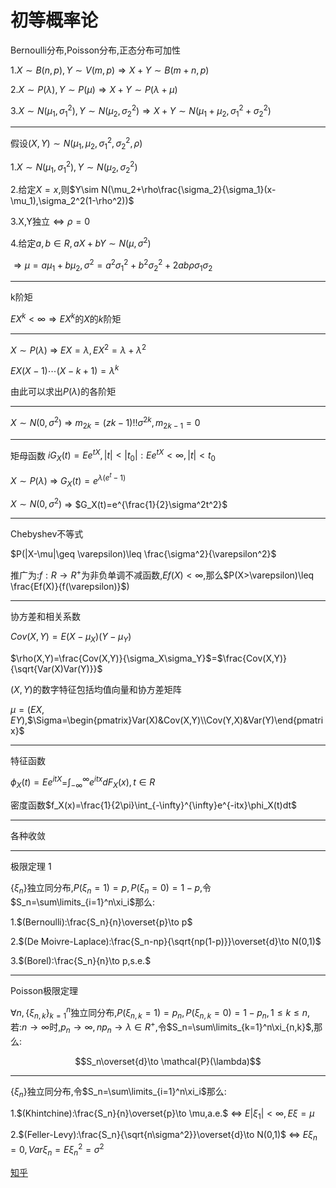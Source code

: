 # 初等概率论
Bernoulli分布,Poisson分布,正态分布可加性



1.$X\sim B(n,p),Y\sim V(m,p)\Rightarrow X+Y\sim B(m+n,p)$

2.$X\sim P(\lambda),Y\sim P(\mu)\Rightarrow X+Y\sim P(\lambda+\mu)$  

3.$X\sim N(\mu_1,\sigma_1^2),Y\sim N(\mu_2,\sigma_2^2)\Rightarrow X+Y\sim N(\mu_1+\mu_2,\sigma_1^2+\sigma_2^2)$

---

假设$(X,Y)\sim N(\mu_1,\mu_2,\sigma_1^2,\sigma_2^2,\rho)$

1.$X\sim N(\mu_1,\sigma_1^2),Y\sim N(\mu_2,\sigma_2^2)$

2.给定$X=x$,则$Y\sim N(\mu_2+\rho\frac{\sigma_2}{\sigma_1}(x-\mu_1),\sigma_2^2(1-\rho^2))$

3.X,Y独立$\Leftrightarrow \rho=0$

4.给定$a,b\in R,aX+bY\sim N(\mu,\sigma^2)$

$\Rightarrow \mu = a\mu_1+b\mu_2,\sigma^2=a^2\sigma_1^2+b^2\sigma_2^2+2ab\rho\sigma_1\sigma_2$

___

k阶矩

$EX^k<\infty\Rightarrow EX^k$的$X$的$k$阶矩

___

$X\sim P(\lambda)$ $\Rightarrow$ $EX=\lambda,EX^2=\lambda+\lambda^2$

$EX(X-1)\cdots(X-k+1)=\lambda^k$

由此可以求出$P(\lambda)$的各阶矩

---

$X\sim N(0,\sigma^2)$ $\Rightarrow$ $m_{2k}=(zk-1)!!\sigma^{2k},m_{2k-1}=0$

---

矩母函数
$iG_X(t)=Ee^{tX},|t|<|t_0|:Ee^{tX}<\infty,|t|<t_0$

$X\sim P(\lambda)$ $\Rightarrow$ $G_X(t)=e^{\lambda(e^t-1)}$

$X\sim N(0,\sigma^2)$ $\Rightarrow$ $G_X(t)=e^{\frac{1}{2}\sigma^2t^2}$

---

Chebyshev不等式

$P(|X-\mu|\geq \varepsilon)\leq \frac{\sigma^2}{\varepsilon^2}$

推广为:$f:R\to R^+$为非负单调不减函数,$Ef(X)<\infty$,那么$P(X>\varepsilon)\leq \frac{Ef(X)}{f(\varepsilon)}$)

---

协方差和相关系数

$Cov(X,Y)=E(X-\mu_X)(Y-\mu_Y)$

$\rho(X,Y)=\frac{Cov(X,Y)}{\sigma_X\sigma_Y}$=$\frac{Cov(X,Y)}{\sqrt{Var(X)Var(Y)}}$

$(X,Y)$的数字特征包括均值向量和协方差矩阵

$\mu=(EX,EY)$,$\Sigma=\begin{pmatrix}Var(X)&Cov(X,Y)\\Cov(Y,X)&Var(Y)\end{pmatrix}$

---

特征函数

$\phi_X(t)=Ee^{itX}$=$\int_{-\infty}^{\infty}e^{itx}dF_X(x),t\in R$

 密度函数$f_X(x)=\frac{1}{2\pi}\int_{-\infty}^{\infty}e^{-itx}\phi_X(t)dt$

---

 各种收敛

---

极限定理 1

$\{\xi_n\}$独立同分布,$P(\xi_n=1)=p,P(\xi_n=0)=1-p$,令$S_n=\sum\limits_{i=1}^n\xi_i$那么:

1.$(Bernoulli):\frac{S_n}{n}\overset{p}\to p$

2.$(De Moivre-Laplace):\frac{S_n-np}{\sqrt{np(1-p)}}\overset{d}\to N(0,1)$

3.$(Borel):\frac{S_n}{n}\to p,s.e.$

---
 Poisson极限定理

$\forall n,\{\xi_{n,k}\}_{k=1}^n$独立同分布,$P(\xi_{n,k}=1)=p_n,P(\xi_{n,k}=0)=1-p_n,1\leq k\leq n$,
若:$n\to\infty$时,$p_n\to\infty,np_n\to\lambda\in R^+$,令$S_n=\sum\limits_{k=1}^n\xi_{n,k}$,那么:

$$S_n\overset{d}\to \mathcal{P}(\lambda)$$

---


$\{\xi_n\}$独立同分布,令$S_n=\sum\limits_{i=1}^n\xi_i$那么:

1.$(Khintchine):\frac{S_n}{n}\overset{p}\to \mu,a.e.$ $\iff$ $E|\xi_1|<\infty,E\xi=\mu$

2.$(Feller-Levy):\frac{S_n}{\sqrt{n\sigma^2}}\overset{d}\to N(0,1)$ $\iff$ $E\xi_n=0,Var\xi_n=E\xi_n^2=\sigma^2$







[知乎](https://zhuanlan.zhihu.com/p/690962524)